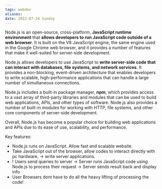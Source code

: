 ```yaml
---
tags: webdev
aliases: 
date: 2022-07-24 Sunday
---
```


Node.js is an open-source, cross-platform, **JavaScript runtime environment** that **allows developers to run JavaScript code outside of a web browser**. It is built on the V8 JavaScript engine, the same engine used in the Google Chrome web browser, and it provides a number of features that make it well-suited for server-side development.

Node.js allows developers to use JavaScript to **write server-side code that can interact with databases, file systems, and network services**. It provides a non-blocking, event-driven architecture that enables developers to write scalable, high-performance applications that can handle a large number of simultaneous connections.

Node.js includes a built-in package manager, **npm**, which provides access to a vast array of third-party libraries and modules that can be used to build web applications, APIs, and other types of software. Node.js also provides a number of built-in modules for working with HTTP, file systems, and other core components of server-side development.

Overall, Node.js has become a popular choice for building web applications and APIs due to its ease of use, scalability, and performance.

Key features:

- Node.js runs on JavaScript. Allow fast and scalable website.
- Take JavaScript out of the browser, allow codes to interact directly with pc hardware. → write server applications. 
- ! Users send queries to server → Server runs JavaScript code using Node.js to process their request → Server sends result back and display info
- User Browsers dont have to do all the heavy lifting of processing the code!

